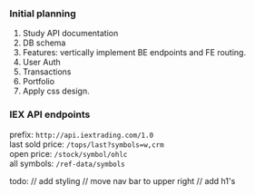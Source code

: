 ### Initial planning

1. Study API documentation
2. DB schema
3. Features: vertically implement BE endpoints and FE routing.
 1. User Auth
 2. Transactions
 3. Portfolio
4. Apply css design.

### IEX API endpoints
prefix: `http://api.iextrading.com/1.0`
</br>
last sold price: `/tops/last?symbols=w,crm`
</br>
open price: `/stock/symbol/ohlc`
</br>
all symbols: `/ref-data/symbols`


todo:
// add styling
// move nav bar to upper right
// add h1's
